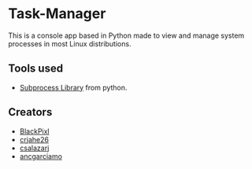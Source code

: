 # Task-Manager

This is a console app based in Python made to view and manage system processes in most Linux distributions.

## Tools used
* [Subprocess Library](https://docs.python.org/es/3/library/subprocess.html) from python.

## Creators

* [BlackPixl](https://github.com/BlackPixl)
* [crjahe26](https://github.com/crjahe26)
* [csalazarj](https://github.com/csalazarj)
* [ancgarciamo](https://github.com/ancgarciamo)
